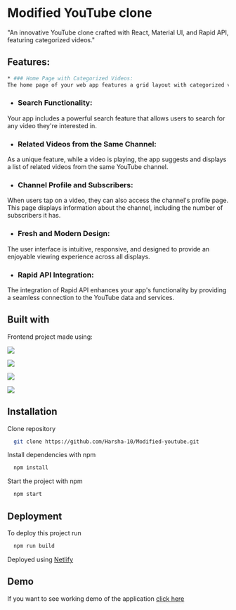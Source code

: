 
# Modified YouTube clone
"An innovative YouTube clone crafted with React, Material UI, and Rapid API, featuring categorized videos."

 

## Features:
```bash
* ### Home Page with Categorized Videos: 
The home page of your web app features a grid layout with categorized videos. Users can easily navigate through different video categories, such as Entertainment, Education, Gaming, etc.
```

* ### Search Functionality: 
Your app includes a powerful search feature that allows users to search for any video they're interested in.

* ### Related Videos from the Same Channel: 
As a unique feature, while a video is playing, the app suggests and displays a list of related videos from the same YouTube channel.

* ### Channel Profile and Subscribers: 
When users tap on a video, they can also access the channel's profile page. This page displays information about the channel, including the number of subscribers it has.

* ### Fresh and Modern Design: 
The user interface is intuitive, responsive, and designed to provide an enjoyable viewing experience across all displays.

* ### Rapid API Integration: 
The integration of Rapid API enhances your app's functionality by providing a seamless connection to the YouTube data and services.




## Built with

Frontend project made using:

[![](https://img.shields.io/badge/React-v18-green.svg)](https://react.dev/)

[![](https://img.shields.io/badge/Node-v18.15.0-blue.svg)](https://rapidapi.com/hub)

[![](https://img.shields.io/badge/MaterialUI-v3-orange.svg)](https://mui.com/material-ui/)

[![](https://img.shields.io/badge/RapidAPI-blue.svg)](https://rapidapi.com/hub)








## Installation
Clone repository
```bash
  git clone https://github.com/Harsha-10/Modified-youtube.git
```
Install dependencies with npm
```bash
  npm install
```
Start the project with npm
```bash
  npm start
```



    
## Deployment

To deploy this project run

```bash
  npm run build
```
Deployed using [Netlify](https://www.netlify.com/)




## Demo

If you want to see working demo of the application [click here](https://incomparable-monstera-85f3d5.netlify.app/)

